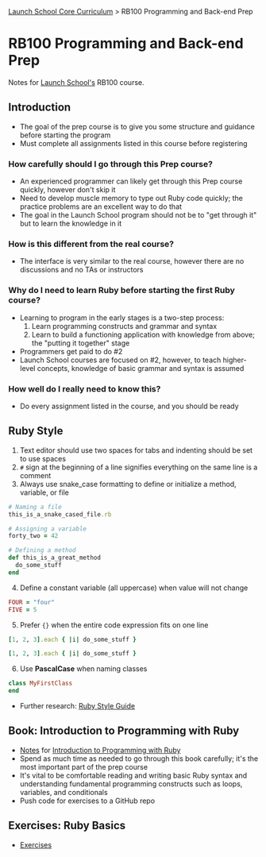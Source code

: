 [Launch School Core Curriculum][readme] >
RB100 Programming and Back-end Prep

# RB100 Programming and Back-end Prep

Notes for [Launch School's][launch-school] RB100 course.

## Introduction

- The goal of the prep course is to give you some structure and guidance before starting the program
- Must complete all assignments listed in this course before registering

### How carefully should I go through this Prep course?

- An experienced programmer can likely get through this Prep course quickly, however don't skip it
- Need to develop muscle memory to type out Ruby code quickly; the practice problems are an excellent way to do that
- The goal in the Launch School program should not be to "get through it" but to learn the knowledge in it

### How is this different from the real course?

- The interface is very similar to the real course, however there are no discussions and no TAs or instructors

### Why do I need to learn Ruby before starting the first Ruby course?

- Learning to program in the early stages is a two-step process:
  1. Learn programming constructs and grammar and syntax
  2. Learn to build a functioning application with knowledge from above; the "putting it together" stage
- Programmers get paid to do #2
- Launch School courses are focused on #2, however, to teach higher-level concepts, knowledge of basic grammar and syntax is assumed

### How well do I really need to know this?

- Do every assignment listed in the course, and you should be ready

## Ruby Style

1. Text editor should use two spaces for tabs and indenting should be set to use spaces
2. `#` sign at the beginning of a line signifies everything on the same line is a comment
3. Always use snake_case formatting to define or initialize a method, variable, or file

```ruby
# Naming a file
this_is_a_snake_cased_file.rb

# Assigning a variable
forty_two = 42

# Defining a method
def this_is_a_great_method
  do_some_stuff
end
```

4. Define a constant variable (all uppercase) when value will not change

```ruby
FOUR = "four"
FIVE = 5
```

5. Prefer `{}` when the entire code expression fits on one line

```ruby
[1, 2, 3].each { |i| do_some_stuff }

[1, 2, 3].each { |i| do_some_stuff }
```

6. Use **PascalCase** when naming classes

```ruby
class MyFirstClass
end
```

- Further research: [Ruby Style Guide][style-guide]

## Book: Introduction to Programming with Ruby

- [Notes][intro-notes] for [Introduction to Programming with Ruby][intro-to-ruby]
- Spend as much time as needed to go through this book carefully; it's the most important part of the prep course
- It's vital to be comfortable reading and writing basic Ruby syntax and understanding fundamental programming constructs such as loops, variables, and conditionals
- Push code for exercises to a GitHub repo

## Exercises: Ruby Basics

- [Exercises][ruby-basics]

<!-- internal links -->

[intro-notes]: /books/introduction_to_programming_with_ruby/notes.md
[readme]: /README.md
[ruby-basics]: /exercises/ruby_basics/contents.md

<!-- external links -->

[intro-to-ruby]: https://launchschool.com/books/ruby
[launch-school]: https://launchschool.com
[style-guide]: https://github.com/rubocop-hq/ruby-style-guide
